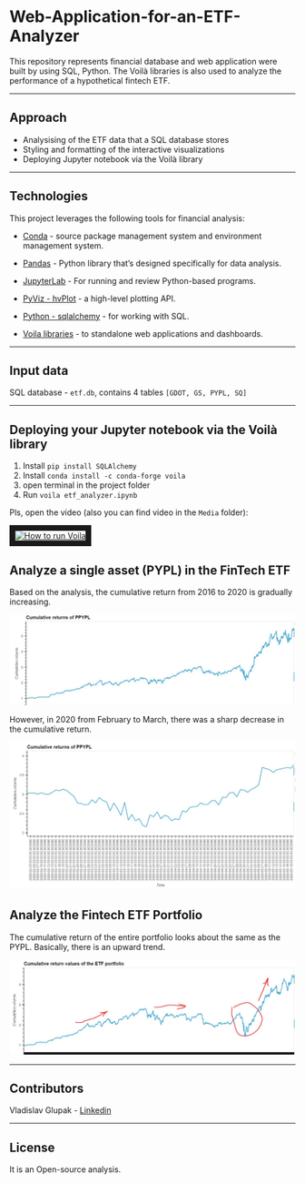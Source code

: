 # Web-Application-for-an-ETF-Analyzer

This repository represents financial database and web application were built by using SQL, Python. The Voilà libraries is also used to analyze the performance of a hypothetical fintech ETF.

---

## Approach

* Analysising of the ETF data that a SQL database stores
* Styling and formatting of the interactive visualizations
* Deploying Jupyter notebook via the Voilà library

---

## Technologies

This project leverages the following tools for financial analysis:

* [Conda](https://docs.conda.io/en/latest/) - source package management system and environment management system.

* [Pandas](https://pandas.pydata.org) - Python library that’s designed specifically for data analysis.

* [JupyterLab](https://jupyter.org) - For running and review Python-based programs.

* [PyViz - hvPlot](https://hvplot.holoviz.org) - a high-level plotting API.

* [Python - sqlalchemy](https://www.sqlalchemy.org) - for working with SQL.

* [Voila libraries](https://voila.readthedocs.io/en/stable/) - to standalone web applications and dashboards.

---

## Input data

SQL database - ```etf.db```, contains 4 tables ```[GDOT, GS, PYPL, SQ]```

---

## Deploying your Jupyter notebook via the Voilà library

1. Install ```pip install SQLAlchemy```
2. Install ```conda install -c conda-forge voila```
3. open terminal in the project folder
4. Run ```voila etf_analyzer.ipynb```

Pls, open the video (also you can find video in the ```Media``` folder):

<a href="http://www.youtube.com/watch?feature=player_embedded&v=dyYD3aUHhH8
" target="_blank"><img src="http://img.youtube.com/vi/dyYD3aUHhH8/0.jpg" 
alt="How to run Voila" width="720" height="480" border="10" /></a>

## Analyze a single asset (PYPL) in the FinTech ETF

Based on the analysis, the cumulative return from 2016 to 2020 is gradually increasing.

![App's prompts](Media/Cumu_pypl.JPG)

However, in 2020 from February to March, there was a sharp decrease in the cumulative return.

![App's prompts](Media/cumu_pypl_down.JPG)

## Analyze the Fintech ETF Portfolio

The cumulative return of the entire portfolio looks about the same as the PYPL.
Basically, there is an upward trend.

![App's prompts](Media/portfolio.JPG)

---

## Contributors

Vladislav Glupak - [Linkedin](https://www.linkedin.com/in/vladislav-glupak/)

---

## License

It is an Open-source analysis.


